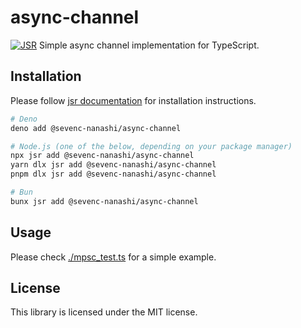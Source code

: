 # async-channel

[![JSR](https://jsr.io/badges/@sevenc-nanashi/async-channel)](https://jsr.io/@sevenc-nanashi/async-channel)
Simple async channel implementation for TypeScript.

## Installation

Please follow [jsr documentation](https://jsr.io/docs/using-packages) for
installation instructions.

```bash
# Deno
deno add @sevenc-nanashi/async-channel

# Node.js (one of the below, depending on your package manager)
npx jsr add @sevenc-nanashi/async-channel
yarn dlx jsr add @sevenc-nanashi/async-channel
pnpm dlx jsr add @sevenc-nanashi/async-channel

# Bun
bunx jsr add @sevenc-nanashi/async-channel
```

## Usage

Please check [./mpsc_test.ts](./mpsc_test.ts) for a simple example.

## License

This library is licensed under the MIT license.
